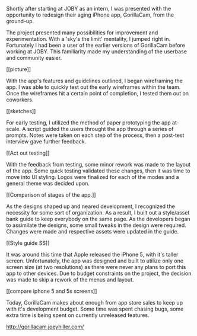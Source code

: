 Shortly after starting at JOBY as an intern, I was presented with the opportunity to redesign their aging iPhone app, GorillaCam, from the ground-up.

The project presented many possibilities for improvement and experimentation. With a 'sky's the limit' mentality, I jumped right in. Fortunately I had been a user of the earlier versions of GorillaCam before working at JOBY. This familiarity made my understanding of the userbase and community easier.

[[picture]]

With the app's features and guidelines outlined, I began wireframing the app. I was able to quickly test out the early wireframes within the team. Once the wireframes hit a certain point of completion, I tested them out on coworkers.


[[sketches]]

For early testing, I utilized the method of paper prototyping the app at-scale. A script guided the users throught the app through a series of prompts. Notes were taken on each step of the process, then a post-test interview gave further feedback.

[[Act out testing]]

With the feedback from testing, some minor rework was made to the layout of the app. Some quick testing validated these changes, then it was time to move into UI styling. Logos were finalized for each of the modes and a general theme was decided upon.

[[Comparison of stages of the app.]]

As the designs shaped up and neared development, I recognized the necessity for some sort of organization. As a result, I built out a style/asset bank guide to keep everybody on the same page. As the developers began to assimilate the designs, some small tweaks in the design were required. Changes were made and respective assets were updated in the guide.

[[Style guide SS]]

It was around this time that Apple released the iPhone 5, with it's taller screen. Unfortunately, the app was designed and built to utilize only one screen size (at two resolutions) as there were never any plans to port this app to other devices. Due to budget constraints on the project, the decision was made to skip a rework of the menus and layout.

[[compare iphone 5 and 5s screens]]

Today, GorillaCam makes about enough from app store sales to keep up with it's development budget. Some time was spent chasing bugs, some extra time is being spent on currently unreleased features.






http://gorillacam.joeyhiller.com/
